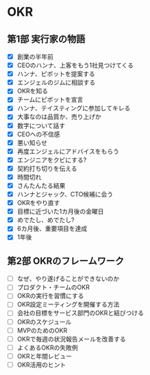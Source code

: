 # OKR
## 第1部 実行家の物語
 - [x] 創業の半年前
 - [x] CEOのハンナ、上客をもう1社見つけてくる
 - [x] ハンナ、ピボットを提案する
 - [x] エンジェルのジムに相談する
 - [x] OKRを知る
 - [x] チームにピボットを宣言
 - [x] ハンナ、テイスティングに参加してキレる
 - [x] 大事なのは品質か、売り上げか
 - [x] 数字について話す
 - [x] CEOへの不信感
 - [x] 悪い知らせ
 - [x] 再度エンジェルにアドバイスをもらう
 - [x] エンジニアをクビにする?
 - [x] 契約打ち切りを伝える
 - [x] 時間切れ
 - [x] さんたんたる結果
 - [x] ハンナとジャック、CTO候補に会う
 - [x] OKRをやり直す
 - [x] 目標に近づいた1カ月後の金曜日
 - [x] めでたし、めでたし?
 - [x] 6カ月後、重要項目を達成
 - [x] 1年後

## 第2部 OKRのフレームワーク
 - [ ] なぜ、やり遂げることができないのか
 - [ ] プロダクト・チームのOKR 
 - [ ] OKRの実行を習慣にする
 - [ ] OKR設定ミーティングを開催する方法
 - [ ] 会社の目標をサービス部門のOKRと結びつける
 - [ ] OKRのスケジュール
 - [ ] MVPのためのOKR
 - [ ] OKRで毎週の状況報告メールを改善する
 - [ ] よくあるOKRの失敗例
 - [ ] OKRと年間レビュー
 - [ ] OKR活用のヒント
